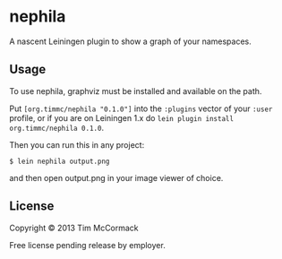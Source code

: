 # nephila

A nascent Leiningen plugin to show a graph of your namespaces.

## Usage

To use nephila, graphviz must be installed and available on the path.

Put `[org.timmc/nephila "0.1.0"]` into the `:plugins` vector of your
`:user` profile, or if you are on Leiningen 1.x do `lein plugin install
org.timmc/nephila 0.1.0`.

Then you can run this in any project:

    $ lein nephila output.png

and then open output.png in your image viewer of choice.

## License

Copyright © 2013 Tim McCormack

Free license pending release by employer.
